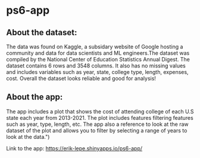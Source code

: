 # ps6-app
## About the dataset:
The data was found on Kaggle, a subsidary website of Google hosting a community and data for data scientists and ML engineers.The dataset was compiled by the National Center of Education Statistics Annual Digest. The dataset contains 6 rows and 3548 columns. It also has no missing values and includes variables such as year, state, college type, length, expenses, cost. Overall the dataset looks reliable and good for analysis!

## About the app:
The app includes a plot that shows the cost of attending college of each U.S state each year from 2013-2021. The plot includes features filtering features such as year, type, length, etc. The app also a reference to look at the raw dataset of the plot and allows you to filter by selecting a range of years to look at the data.")

Link to the app: https://erik-lepe.shinyapps.io/ps6-app/
